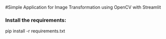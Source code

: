 #Simple Application for Image Transformation using OpenCV with Streamlit

### Install the requirements:
pip install -r requirements.txt